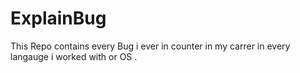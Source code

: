 # ExplainBug
This Repo contains every Bug i ever in counter in my carrer in every langauge i worked with or OS . 
